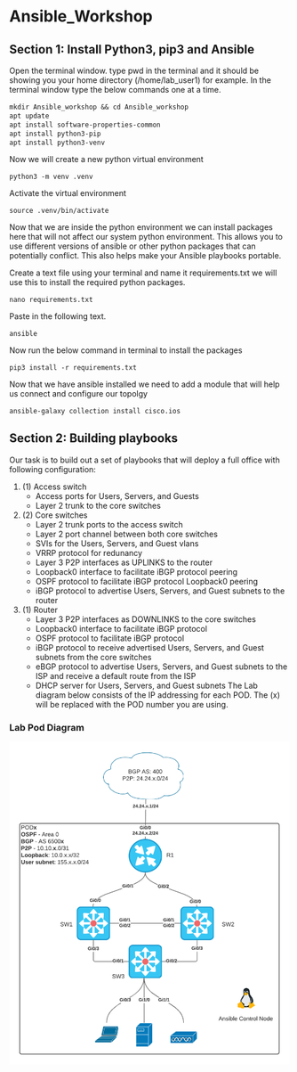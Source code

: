 # Ansible_Workshop
## Section 1: Install Python3, pip3 and Ansible
Open the terminal window. type pwd in the terminal and it should be showing you your home directory (/home/lab_user1) for example.
In the terminal window type the below commands one at a time.
```
mkdir Ansible_workshop && cd Ansible_workshop
apt update
apt install software-properties-common
apt install python3-pip
apt install python3-venv
```
Now we will create a new python virtual environment
```
python3 -m venv .venv
```
Activate the virtual environment
```
source .venv/bin/activate
```
Now that we are inside the python environment we can install packages here that will not affect our system python environment. This allows you to use different versions of ansible or other python packages that can potentially conflict. This also helps make your Ansible playbooks portable.

Create a text file using your terminal and name it requirements.txt we will use this to install the required python packages.
```
nano requirements.txt
```
Paste in the following text. 
```
ansible
```
Now run the below command in terminal to install the packages
```
pip3 install -r requirements.txt
```
Now that we have ansible installed we need to add a module that will help us connect and configure our topolgy
```
ansible-galaxy collection install cisco.ios
```

## Section 2: Building playbooks
Our task is to build out a set of playbooks that will deploy a full office with following configuration:
1. (1) Access switch
    * Access ports for Users, Servers, and Guests
    * Layer 2 trunk to the core switches
2. (2) Core switches
    * Layer 2 trunk ports to the access switch
    * Layer 2 port channel between both core switches
    * SVIs for the Users, Servers, and Guest vlans
    * VRRP protocol for redunancy
    * Layer 3 P2P interfaces as UPLINKS to the router
    * Loopback0 interface to facilitate iBGP protocol peering
    * OSPF protocol to facilitate iBGP protocol Loopback0 peering
    * iBGP protocol to advertise Users, Servers, and Guest subnets to the router
3.  (1) Router
    * Layer 3 P2P interfaces as DOWNLINKS to the core switches
    * Loopback0 interface to facilitate iBGP protocol
    * OSPF protocol to facilitate iBGP protocol
    * iBGP protocol to receive advertised Users, Servers, and Guest subnets from the core switches
    * eBGP protocol to advertise Users, Servers, and Guest subnets to the ISP and receive a default route from the ISP
    * DHCP server for Users, Servers, and Guest subnets
The Lab diagram below consists of the IP addressing for each POD. The (x) will be replaced with the POD number you are using. 
### Lab Pod Diagram

![Lab Pod diagram](https://github.com/TwistByrn/Ansible_Workshop/blob/main/images/Ansible-WorkShop.png)
